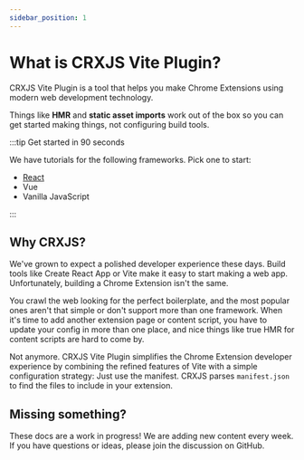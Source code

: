 ```yaml
---
sidebar_position: 1
---
```


# What is CRXJS Vite Plugin?

CRXJS Vite Plugin is a tool that helps you make Chrome Extensions using modern
web development technology.

Things like **HMR** and **static asset imports** work out of the box so you can
get started making things, not configuring build tools.

:::tip Get started in 90 seconds

We have tutorials for the following frameworks. Pick one to start:

<!-- TODO: convert to list of logos, use homepage list component -->

- [React](./react/create-project)
- Vue
- Vanilla JavaScript

:::

## Why CRXJS?

We've grown to expect a polished developer experience these days. Build tools
like Create React App or Vite make it easy to start making a web app.
Unfortunately, building a Chrome Extension isn't the same.

You crawl the web looking for the perfect boilerplate, and the most popular ones
aren't that simple or don't support more than one framework. When it's time to
add another extension page or content script, you have to update your config in
more than one place, and nice things like true HMR for content scripts are hard
to come by.

Not anymore. CRXJS Vite Plugin simplifies the Chrome Extension developer
experience by combining the refined features of Vite with a simple configuration
strategy: Just use the manifest. CRXJS parses `manifest.json` to find the files
to include in your extension.

## Missing something?

These docs are a work in progress! We are adding new content every week. If you
have questions or ideas, please join the discussion on GitHub.
